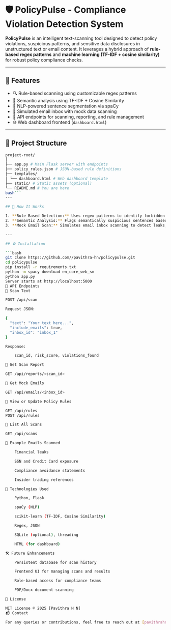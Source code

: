 # 🛡️ PolicyPulse - Compliance Violation Detection System

**PolicyPulse** is an intelligent text-scanning tool designed to detect policy violations, suspicious patterns, and sensitive data disclosures in unstructured text or email content. It leverages a hybrid approach of **rule-based regex patterns** and **machine learning (TF-IDF + cosine similarity)** for robust policy compliance checks.

---

## 🚀 Features

- 🔍 Rule-based scanning using customizable regex patterns
- 🤖 Semantic analysis using TF-IDF + Cosine Similarity
- 🧠 NLP-powered sentence segmentation via spaCy
- 📩 Simulated email inbox with mock data scanning
- 🧾 API endpoints for scanning, reporting, and rule management
- 🌐 Web dashboard frontend (`dashboard.html`)

---

## 📁 Project Structure
```bash
project-root/
│
├── app.py # Main Flask server with endpoints
├── policy_rules.json # JSON-based rule definitions
├── templates/
│ └── dashboard.html # Web dashboard template
├── static/ # Static assets (optional)
└── README.md # You are here
bash```
---

## 🧠 How It Works

1. **Rule-Based Detection:** Uses regex patterns to identify forbidden terms, PII, financial, and privacy-related content.
2. **Semantic Analysis:** Flags semantically suspicious sentences based on similarity to known illicit patterns.
3. **Mock Email Scan:** Simulates email inbox scanning to detect leaks, compliance breaches, or sensitive disclosures.

---

## ⚙️ Installation

```bash
git clone https://github.com//pavithra-hn/policypulse.git
cd policypulse
pip install -r requirements.txt
python -m spacy download en_core_web_sm
python app.py
Server starts at http://localhost:5000
🧪 API Endpoints
🔹 Scan Text

POST /api/scan

Request JSON:

{
  "text": "Your text here...",
  "include_emails": true,
  "inbox_id": "inbox_1"
}

Response:

    scan_id, risk_score, violations_found

🔹 Get Scan Report

GET /api/reports/<scan_id>

🔹 Get Mock Emails

GET /api/emails/<inbox_id>

🔹 View or Update Policy Rules

GET /api/rules
POST /api/rules

🔹 List All Scans

GET /api/scans

📧 Example Emails Scanned

    Financial leaks

    SSN and Credit Card exposure

    Compliance avoidance statements

    Insider trading references

🧩 Technologies Used

    Python, Flask

    spaCy (NLP)

    scikit-learn (TF-IDF, Cosine Similarity)

    Regex, JSON

    SQLite (optional), threading

    HTML (for dashboard)

🛠 Future Enhancements

    Persistent database for scan history

    Frontend UI for managing scans and results

    Role-based access for compliance teams

    PDF/Docx document scanning

📝 License

MIT License © 2025 [Pavithra H N]
📬 Contact

For any queries or contributions, feel free to reach out at [pavithrahn56@gmail.com]

